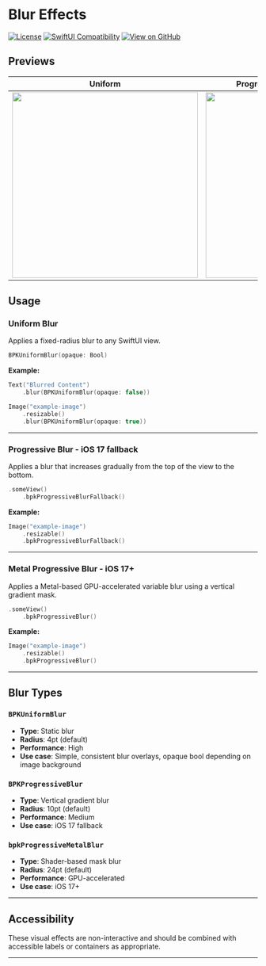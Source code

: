 # Blur Effects

[![License](https://img.shields.io/cocoapods/l/Backpack-SwiftUI.svg?style=flat)](https://www.apache.org/licenses/LICENSE-2.0)
[![SwiftUI Compatibility](https://img.shields.io/badge/SwiftUI-Compatible-blue)](https://backpack.github.io/ios/versions/latest/swiftui/Structs/BlurEffects.html)
[![View on GitHub](https://img.shields.io/badge/Source%20code-GitHub-lightgrey)](https://github.com/backpack/ios/tree/main/Backpack-SwiftUI/Blur)

## Previews

| Uniform | Progressive Blur iOS 17 fallback | Progressive Blur iOS 17+ |
| ------------ | ---------------- | ---------- |
| <img src="https://raw.githubusercontent.com/backpack/ios/main/screenshots/iPhone-swiftui_blur-uniform___default_lm.png" alt="" width="375" /> | <img src="https://raw.githubusercontent.com/backpack/ios/main/screenshots/iPhone-swiftui_blur-progessive-17-lower___default_lm.png" alt="" width="375" /> | <img src="https://raw.githubusercontent.com/backpack/ios/main/screenshots/iPhone-swiftui_blur-progessive___default_lm.png" alt="" width="375" /> |

## Usage

### Uniform Blur

Applies a fixed-radius blur to any SwiftUI view.

```swift
BPKUniformBlur(opaque: Bool)
```

**Example:**

```swift
Text("Blurred Content")
    .blur(BPKUniformBlur(opaque: false))

Image("example-image")
    .resizable()
    .blur(BPKUniformBlur(opaque: true))
```

---

### Progressive Blur - iOS 17 fallback

Applies a blur that increases gradually from the top of the view to the bottom.

```swift
.someView()
    .bpkProgressiveBlurFallback()
```

**Example:**

```swift
Image("example-image")
    .resizable()
    .bpkProgressiveBlurFallback()
```

---

### Metal Progressive Blur - iOS 17+

Applies a Metal-based GPU-accelerated variable blur using a vertical gradient mask.

```swift
.someView()
    .bpkProgressiveBlur()
```

**Example:**

```swift
Image("example-image")
    .resizable()
    .bpkProgressiveBlur()
```

---

## Blur Types

### `BPKUniformBlur`

- **Type**: Static blur
- **Radius**: 4pt (default)
- **Performance**: High
- **Use case**: Simple, consistent blur overlays, opaque bool depending on image background

### `BPKProgressiveBlur`

- **Type**: Vertical gradient blur
- **Radius**: 10pt (default)
- **Performance**: Medium
- **Use case**: iOS 17 fallback

### `bpkProgressiveMetalBlur`

- **Type**: Shader-based mask blur
- **Radius**: 24pt (default)
- **Performance**: GPU-accelerated
- **Use case**: iOS 17+

---

## Accessibility

These visual effects are non-interactive and should be combined with accessible labels or containers as appropriate.

---

